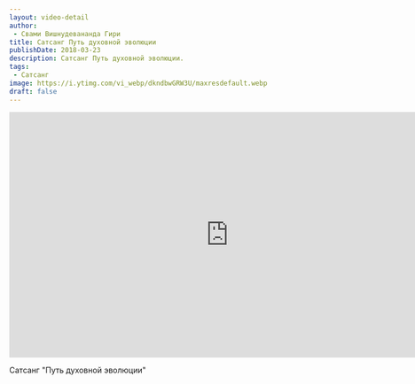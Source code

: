 ```yaml
---
layout: video-detail
author:
 - Свами Вишнудевананда Гири
title: Сатсанг Путь духовной эволюции
publishDate: 2018-03-23
description: Сатсанг Путь духовной эволюции. 
tags: 
 - Сатсанг
image: https://i.ytimg.com/vi_webp/dkndbwGRW3U/maxresdefault.webp
draft: false
---
```


<iframe width="790" height="444" src="https://www.youtube.com/embed/dkndbwGRW3U" frameborder="0" allowfullscreen=""></iframe> 

  Сатсанг "Путь духовной эволюции"

  

 